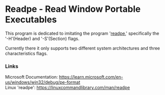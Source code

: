 Readpe - Read Window Portable Executables
=========================================

This program is dedicated to imitating the program '[readpe](https://linuxcommandlibrary.com/man/readpe),' specifically the '-H'(Header) and '-S'(Section) flags.

Currently there it only supports two different system architectures and three characteristics flags.

### Links
Microsoft Documentation: https://learn.microsoft.com/en-us/windows/win32/debug/pe-format  <br>
Linux 'readpe':          https://linuxcommandlibrary.com/man/readpe



